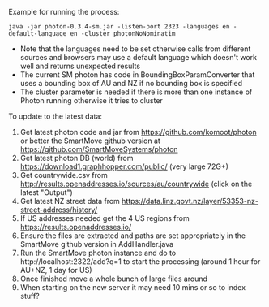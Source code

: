 Example for running the process:
    
    java -jar photon-0.3.4-sm.jar -listen-port 2323 -languages en -default-language en -cluster photonNoNominatim

- Note that the languages need to be set otherwise calls from different sources and browsers may use a default language which doesn't work well and returns unexpected results
- The current SM photon has code in BoundingBoxParamConverter that uses a bounding box of AU and NZ if no bounding box is specified
- The cluster parameter is needed if there is more than one instance of Photon running otherwise it tries to cluster

To update to the latest data:

1. Get latest photon code and jar from https://github.com/komoot/photon or better the SmartMove github version at https://github.com/SmartMoveSystems/photon
1. Get latest photon DB (world) from https://download1.graphhopper.com/public/ (very large 72G+)
1. Get countrywide.csv from http://results.openaddresses.io/sources/au/countrywide (click on the latest "Output")
1. Get latest NZ street data from https://data.linz.govt.nz/layer/53353-nz-street-address/history/
1. If US addresses needed get the 4 US regions from https://results.openaddresses.io/
1. Ensure the files are extracted and paths are set appropriately in the SmartMove github version in AddHandler.java
1. Run the SmartMove photon instance and do to http://localhost:2322/add?q=1 to start the processing (around 1 hour for AU+NZ, 1 day for US)
1. Once finished move a whole bunch of large files around
1. When starting on the new server it may need 10 mins or so to index stuff? 

